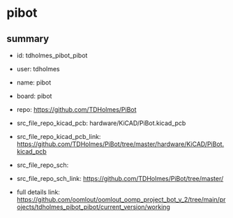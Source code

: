 # pibot
 
## summary 
* id: tdholmes_pibot_pibot
* user: tdholmes
* name: pibot
* board: pibot
* repo: https://github.com/TDHolmes/PiBot
* src_file_repo_kicad_pcb: hardware/KiCAD/PiBot.kicad_pcb
* src_file_repo_kicad_pcb_link: https://github.com/TDHolmes/PiBot/tree/master/hardware/KiCAD/PiBot.kicad_pcb


* src_file_repo_sch: 
* src_file_repo_sch_link: https://github.com/TDHolmes/PiBot/tree/master/
* full details link: https://github.com/oomlout/oomlout_oomp_project_bot_v_2/tree/main/projects/tdholmes_pibot_pibot/current_version/working  







